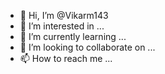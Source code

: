 - 👋 Hi, I’m @Vikarm143
- 👀 I’m interested in ...
- 🌱 I’m currently learning ...
- 💞️ I’m looking to collaborate on ...
- 📫 How to reach me ...

<!---
Vikarm143/Vikarm143 is a ✨ special ✨ repository because its `README.md` (this file) appears on your GitHub profile.
You can click the Preview link to take a look at your changes.
